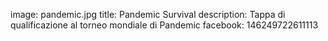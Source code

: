 image: pandemic.jpg
title: Pandemic Survival
description: Tappa di qualificazione al torneo mondiale di Pandemic
facebook: 146249722611113
